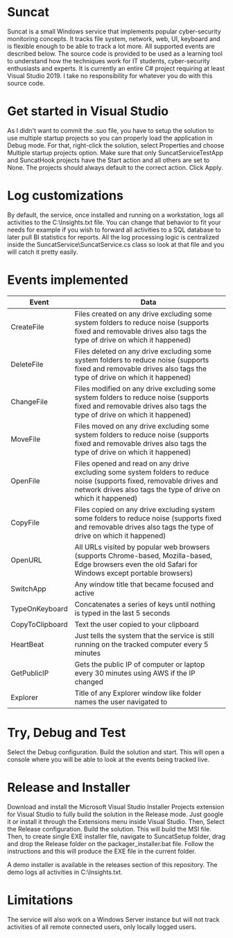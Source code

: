 # Suncat

Suncat is a small Windows service that implements popular cyber-security monitoring concepts. It tracks file system, network, web, UI, keyboard and is flexible enough to be able to track a lot more. All supported events are described below. The source code is provided to be used as a learning tool to understand how the techniques work for IT students, cyber-security enthusiasts and experts. It is currently an entire C# project requiring at least Visual Studio 2019. I take no responsibility for whatever you do with this source code.

# Get started in Visual Studio

As I didn't want to commit the .suo file, you have to setup the solution to use multiple startup projects so you can properly load the application in Debug mode. For that, right-click the solution, select Properties and choose Multiple startup projects option. Make sure that only SuncatServiceTestApp and SuncatHook projects have the Start action and all others are set to None. The projects should always default to the correct action. Click Apply.

# Log customizations

By default, the service, once installed and running on a workstation, logs all activities to the C:\Insights.txt file. You can change that behavior to fit your needs for example if you wish to forward all activities to a SQL database to later pull BI statistics for reports. All the log processing logic is centralized inside the SuncatService\SuncatService.cs class so look at that file and you will catch it pretty easily.

# Events implemented

Event|Data
-|-
CreateFile|Files created on any drive excluding some system folders to reduce noise (supports fixed and removable drives also tags the type of drive on which it happened)
DeleteFile|Files deleted on any drive excluding some system folders to reduce noise (supports fixed and removable drives also tags the type of drive on which it happened)
ChangeFile|Files modified on any drive excluding some system folders to reduce noise (supports fixed and removable drives also tags the type of drive on which it happened)
MoveFile|Files moved on any drive excluding some system folders to reduce noise (supports fixed and removable drives also tags the type of drive on which it happened)
OpenFile|Files opened and read on any drive excluding some system folders to reduce noise (supports fixed, removable drives and network drives also tags the type of drive on which it happened)
CopyFile|Files copied on any drive excluding system some folders to reduce noise (supports fixed and removable drives also tags the type of drive on which it happened)
OpenURL|All URLs visited by popular web browsers (supports Chrome-based, Mozilla-based, Edge browsers even the old Safari for Windows except portable browsers)
SwitchApp|Any window title that became focused and active
TypeOnKeyboard|Concatenates a series of keys until nothing is typed in the last 5 seconds
CopyToClipboard|Text the user copied to your clipboard
HeartBeat|Just tells the system that the service is still running on the tracked computer every 5 minutes
GetPublicIP|Gets the public IP of computer or laptop every 30 minutes using AWS if the IP changed
Explorer|Title of any Explorer window like folder names the user navigated to

# Try, Debug and Test

Select the Debug configuration. Build the solution and start. This will open a console where you will be able to look at the events being tracked live.

# Release and Installer

Download and install the Microsoft Visual Studio Installer Projects extension for Visual Studio to fully build the solution in the Release mode. Just google it or install it through the Extensions menu inside Visual Studio. Then, Select the Release configuration. Build the solution. This will build the MSI file. Then, to create single EXE installer file, navigate to SuncatSetup folder, drag and drop the Release folder on the packager_installer.bat file. Follow the instructions and this will produce the EXE file in the current folder.

A demo installer is available in the releases section of this repository. The demo logs all activities in C:\Insights.txt.

# Limitations

The service will also work on a Windows Server instance but will not track activities of all remote connected users, only locally logged users.